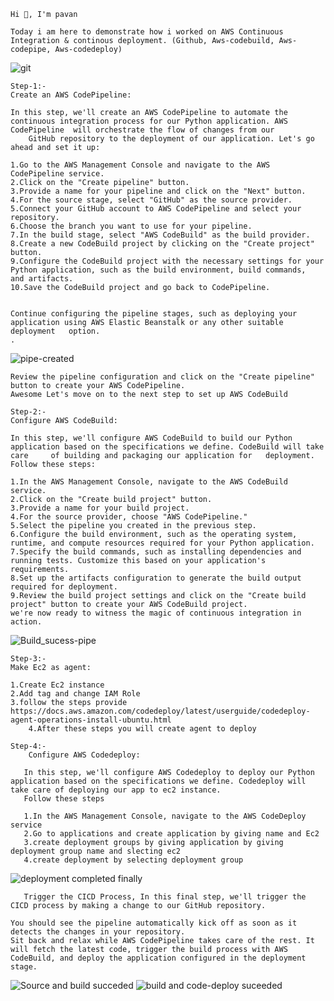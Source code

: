 	Hi 👋, I'm pavan
 
 	Today i am here to demonstrate how i worked on AWS Continuous Integration & continous deployment. (Github, Aws-codebuild, Aws-codepipe, Aws-codedeploy)


![git](https://github.com/pavan-pedditi/Aws_code-pipe/assets/162891338/e1d824b9-af19-4180-9f5b-bb889b9127cb)

 	
 	Step-1:-
	Create an AWS CodePipeline:

	In this step, we'll create an AWS CodePipeline to automate the continuous integration process for our Python application. AWS CodePipeline 	will orchestrate the flow of changes from our 
        GitHub repository to the deployment of our application. Let's go ahead and set it up:

	1.Go to the AWS Management Console and navigate to the AWS CodePipeline service.
	2.Click on the "Create pipeline" button.
	3.Provide a name for your pipeline and click on the "Next" button.
	4.For the source stage, select "GitHub" as the source provider.
	5.Connect your GitHub account to AWS CodePipeline and select your repository.
	6.Choose the branch you want to use for your pipeline.
	7.In the build stage, select "AWS CodeBuild" as the build provider.
	8.Create a new CodeBuild project by clicking on the "Create project" button.
	9.Configure the CodeBuild project with the necessary settings for your Python application, such as the build environment, build commands, 	and artifacts.
	10.Save the CodeBuild project and go back to CodePipeline.
	
 
	Continue configuring the pipeline stages, such as deploying your application using AWS Elastic Beanstalk or any other suitable deployment 	option.
	.

 ![pipe-created](https://github.com/pavan-pedditi/Aws_code-pipe/assets/162891338/067e4125-4c61-4f0a-b66a-51ac1a6c9eb9)

	Review the pipeline configuration and click on the "Create pipeline" button to create your AWS CodePipeline.
	Awesome Let's move on to the next step to set up AWS CodeBuild
 
 	Step-2:-
	Configure AWS CodeBuild:

	In this step, we'll configure AWS CodeBuild to build our Python application based on the specifications we define. CodeBuild will take care 	of building and packaging our application for 	deployment. Follow these steps:

	1.In the AWS Management Console, navigate to the AWS CodeBuild service.
	2.Click on the "Create build project" button.
	3.Provide a name for your build project.
	4.For the source provider, choose "AWS CodePipeline."
	5.Select the pipeline you created in the previous step.
	6.Configure the build environment, such as the operating system, runtime, and compute resources required for your Python application.
	7.Specify the build commands, such as installing dependencies and running tests. Customize this based on your application's requirements.
	8.Set up the artifacts configuration to generate the build output required for deployment.
	9.Review the build project settings and click on the "Create build project" button to create your AWS CodeBuild project.
 	we're now ready to witness the magic of continuous integration in action.
  ![Build_sucess-pipe](https://github.com/pavan-pedditi/Aws_code-pipe/assets/162891338/2995bce2-fbbb-41aa-a2b8-b08840869e99)

 	Step-3:-
  	Make Ec2 as agent:
	
 	1.Create Ec2 instance
  	2.Add tag and change IAM Role
   	3.follow the steps provide https://docs.aws.amazon.com/codedeploy/latest/userguide/codedeploy-agent-operations-install-ubuntu.html 
    	4.After these steps you will create agent to deploy
     
   	Step-4:-
    	Configure AWS Codedeploy:
     	
       In this step, we'll configure AWS Codedeploy to deploy our Python application based on the specifications we define. Codedeploy will take care of deploying our app to ec2 instance. 
       Follow these steps

       1.In the AWS Management Console, navigate to the AWS CodeDeploy service
       2.Go to applications and create application by giving name and Ec2
       3.create deployment groups by giving application by giving deployment group name and slecting ec2
       4.create deployment by selecting deployment group
![deployment completed finally](https://github.com/pavan-pedditi/Aws_code-pipe/assets/162891338/256a46cf-1553-4959-9f35-fc9ef3b7932f)


       Trigger the CICD Process, In this final step, we'll trigger the CICD process by making a change to our GitHub repository.

	You should see the pipeline automatically kick off as soon as it detects the changes in your repository.
	Sit back and relax while AWS CodePipeline takes care of the rest. It will fetch the latest code, trigger the build process with AWS 		CodeBuild, and deploy the application configured in the deployment stage.
	
![Source and build succeded](https://github.com/pavan-pedditi/Aws_code-pipe/assets/162891338/c47962eb-8b76-4530-a021-01cfafa23de6)
![build and code-deploy suceeded](https://github.com/pavan-pedditi/Aws_code-pipe/assets/162891338/064eba52-6f3d-4516-b0c6-0038b24cdd43)

 	
